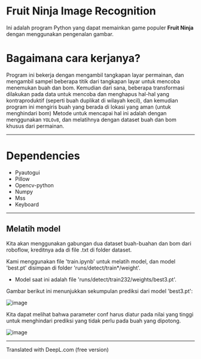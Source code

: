 # Fruit Ninja Image Recognition
Ini adalah program Python yang dapat memainkan game populer **Fruit Ninja** dengan menggunakan pengenalan gambar.

# Bagaimana cara kerjanya?
Program ini bekerja dengan mengambil tangkapan layar permainan, dan mengambil sampel beberapa titik dari tangkapan layar untuk mencoba menemukan buah dan bom. Kemudian dari sana, beberapa transformasi dilakukan pada data untuk mencoba dan menghapus hal-hal yang kontraproduktif (seperti buah duplikat di wilayah kecil), dan kemudian program ini mengiris buah yang berada di lokasi yang aman (untuk menghindari bom) Metode untuk mencapai hal ini adalah dengan menggunakan `YOLOv8`, dan melatihnya dengan dataset buah dan bom khusus dari permainan.

------------------------

# Dependencies

- Pyautogui
- Pillow
- Opencv-python
- Numpy
- Mss
- Keyboard
------------------------

## Melatih model

Kita akan menggunakan gabungan dua dataset buah-buahan dan bom dari roboflow, kreditnya ada di file .txt di folder dataset.

Kami menggunakan file 'train.ipynb' untuk melatih model, dan model 'best.pt' disimpan di folder 'runs/detect/train*/weight'.
 - Model saat ini adalah file 'runs/detect/train232/weights/best3.pt'.

Gambar berikut ini menunjukkan sekumpulan prediksi dari model 'best3.pt':

![image](runs/detect/train232/val_batch2_pred.jpg)

Kita dapat melihat bahwa parameter conf harus diatur pada nilai yang tinggi untuk menghindari prediksi yang tidak perlu pada buah yang dipotong.

![image](git_images/gameplay_short_best3.gif)

------------------------

Translated with DeepL.com (free version)
